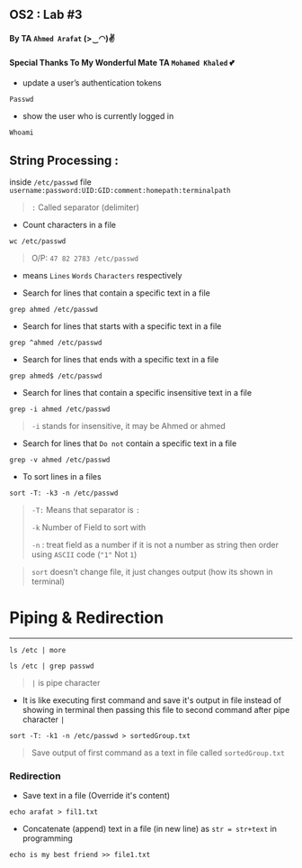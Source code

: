 ## OS2 : Lab #3
#### By TA `Ahmed Arafat` (>‿◠)✌
#### Special Thanks To My Wonderful Mate TA `Mohamed Khaled` 💕

- update a user’s authentication tokens
````
Passwd
````

- show the user who is currently logged in
````
Whoami
````

## String Processing :

inside `/etc/passwd` file
``
username:password:UID:GID:comment:homepath:terminalpath
``

>`:` Called separator (delimiter)

- Count characters in a file
````
wc /etc/passwd
````
> O/P: `47 82 2783 /etc/passwd`
- means `Lines` `Words` `Characters` respectively

- Search for lines that contain a specific text in a file
````
grep ahmed /etc/passwd
````

- Search for lines that starts with a specific text in a file
````
grep ^ahmed /etc/passwd
````

- Search for lines that ends with a specific text in a file
````
grep ahmed$ /etc/passwd
````
- Search for lines that contain a specific insensitive text in a file
````
grep -i ahmed /etc/passwd
````
> `-i` stands for insensitive, it may be Ahmed or ahmed

- Search for lines that `Do not` contain a specific text in a file
````
grep -v ahmed /etc/passwd
````

- To sort lines in a files
````
sort -T: -k3 -n /etc/passwd
````
> `-T:` Means that separator is `:`
>
> `-k` Number of Field to sort with
>
> `-n` : treat field as a number if it is not a number as string then order using `ASCII` code (`"1"` Not  `1`)

> `sort` doesn't change file, it just changes output (how its shown in terminal)


# Piping & Redirection
<hr>

````
ls /etc | more
````

````
ls /etc | grep passwd
````
> `|` is pipe character

- It is like executing first command and save it's output in file instead of showing in terminal
  then passing this file to second command after pipe character `|`

````
sort -T: -k1 -n /etc/passwd > sortedGroup.txt
````
> Save output of first command as a text in file called `sortedGroup.txt`


### Redirection

- Save text in a file (Override it's content)
````
echo arafat > fil1.txt
````

- Concatenate (append) text in a file (in new line) as `str = str+text` in programming
````
echo is my best friend >> file1.txt
````
